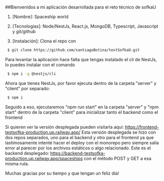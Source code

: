##Bienvenidos a mi aplicación desarrollada para el reto técnico de sofkaU

1. [Nombre]: Spaceship world

2. [Tecnologías]: Node/NestJs, React.js, MongoDB, Typescript, Javascript y git/github

3. [Instalación]: Clona el repo con

```bash
 $ git clone https://github.com/santiagoBotina/testSofkaU.git
```

Para levantar la aplicación hace falta que tengas instalado el cli de NestJs, lo puedes instalar con el comando

```bash
 $ npm i -g @nestjs/cli
```

Ahora que tienes NestJs, por favor ejecuta dentro de la carpeta "server" y "client" por separado:

```bash
 $ npm i
```

Seguido a eso, ejecutaremos "npm run start" en la carpeta "server" y "npm start" dentro de la carpeta "client" para inicializar
tanto el backend como el frontend

Si quieren ver la versión desplegada pueden visitarla aquí: https://frontend-testsofka-production.up.railway.app/
Esta versión desplegada se hizo con dos repos separados, uno para el backend y otro para el frontend ya que lastimosamente intenté
hacer el deploy con el monorepo pero siempre salía error al parecer por los archivos estáticos o algo relacionado. Este es el backend
desplegado: https://backend-testsofka-production.up.railway.app/spaceships con el método POST y GET a esa misma ruta.

Muchas gracias por su tiempo y que tengan un feliz día!
